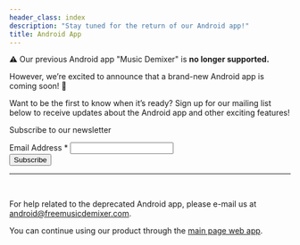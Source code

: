 ```yaml
---
header_class: index
description: "Stay tuned for the return of our Android app!"
title: Android App
---
```


⚠️ Our previous Android app "Music Demixer" is **no longer supported.**

However, we’re excited to announce that a brand-new Android app is coming soon! 🎉

Want to be the first to know when it’s ready? Sign up for our mailing list below to receive updates about the Android app and other exciting features!

<!-- Newsletter Signup -->
<div id="mc_embed_shell">
  <div id="mc_embed_signup">
    <form action="https://freemusicdemixer.us18.list-manage.com/subscribe/post?u=9815b9d9625cb30e462daaab5&amp;id=faa0d3caca&amp;f_id=00c4c6e0f0" method="post" id="mc-embedded-subscribe-form" name="mc-embedded-subscribe-form" class="validate" target="_blank">
      <div id="mc_embed_signup_scroll">
        <p>Subscribe to our newsletter</p>
        <div class="mc-field-group">
          <label for="mce-EMAIL">Email Address <span class="asterisk">*</span></label>
          <input type="email" name="EMAIL" class="required email" id="mce-EMAIL" required value="">
        </div>
        <div style="position: absolute; left: -5000px;" aria-hidden="true">
          <!-- real people should not fill this in and expect good things - do not remove this or risk form bot signups -->
          <input type="text" name="b_9815b9d9625cb30e462daaab5_faa0d3caca" tabindex="-1" value="">
        </div>
        <div class="optionalParent">
          <div class="clear foot">
            <input type="submit" name="subscribe" id="mc-embedded-subscribe" class="button" value="Subscribe">
          </div>
        </div>
      </div>
    </form>
  </div>
</div>

---
<br>

For help related to the deprecated Android app, please e-mail us at [android@freemusicdemixer.com](mailto:android@freemusicdemixer.com).

You can continue using our product through the [main page web app](/).
